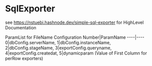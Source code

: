 # SqlExporter

see https://nstuebi.hashnode.dev/simple-sql-exporter for HighLevel Documentation

ParamList for FileName Configuration
Number|ParamName
----|----
0|dbConfig.serverName, 
1|dbConfig.instanceName, 
2|dbConfig.stageName, 
3|exportConfig.queryname, 
4|exportConfig.createdat, 
5|dynamicparam (Value of First Column for perRow exporters)
